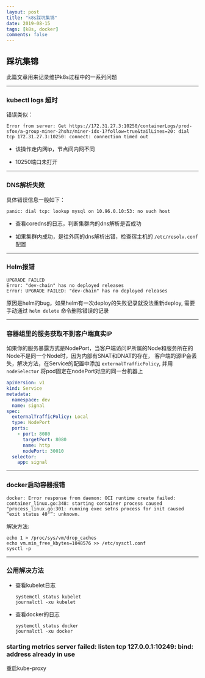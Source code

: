 ```yaml
---
layout: post
title: "k8s踩坑集锦"
date: 2019-08-15
tags: [k8s, docker]
comments: false
---
```



## 踩坑集锦

此篇文章用来记录维护k8s过程中的一系列问题

---

### kubectl logs 超时

错误类似：

```
Error from server: Get https://172.31.27.3:10250/containerLogs/prod-sfox/a-group-miner-2hshz/miner-idx-1?follow=true&tailLines=20: dial tcp 172.31.27.3:10250: connect: connection timed out
```

* 该操作走内网ip，节点间内网不同

* 10250端口未打开

---

### DNS解析失败

具体错误信息一般如下：

```
panic: dial tcp: lookup mysql on 10.96.0.10:53: no such host
```

* 查看coredns的日志，判断集群内的dns解析是否成功

* 如果集群内成功，是往外网的dns解析出错，检查宿主机的 `/etc/resolv.conf ` 配置

---

### Helm报错

```
UPGRADE FAILED
Error: "dev-chain" has no deployed releases
Error: UPGRADE FAILED: "dev-chain" has no deployed releases
```

原因是helm的bug，如果helm有一次deploy的失败记录就没法重新deploy, 需要手动通过 `helm delete` 命令删除错误的记录

---

### 容器组里的服务获取不到客户端真实IP

如果你的服务暴露方式是NodePort，当客户端访问IP所属的Node和服务所在的Node不是同一个Node时，因为内部有SNAT和DNAT的存在，
客户端的源IP会丢失，解决方法，在Service的配置中添加 `externalTrafficPolicy`, 并用 `nodeSelector` 将pod固定在nodePort对应的同一台机器上

```yaml
apiVersion: v1
kind: Service
metadata:
  namespace: dev
  name: signal
spec:
  externalTrafficPolicy: Local
  type: NodePort
  ports:
    - port: 8080
      targetPort: 8080
      name: http
      nodePort: 30010
  selector:
    app: signal
```

---

### docker启动容器报错

```
docker: Error response from daemon: OCI runtime create failed: container_linux.go:348: starting container process caused "process_linux.go:301: running exec setns process for init caused “exit status 40"”: unknown.
```

解决方法:

```
echo 1 > /proc/sys/vm/drop_caches
echo vm.min_free_kbytes=1048576 >> /etc/sysctl.conf
sysctl -p
```

---

### 公用解决方法

* 查看kubelet日志

    ```
    systemctl status kubelet
    journalctl -xu kubelet
    ```

* 查看docker的日志

    ```
    systemctl status docker
    journalctl -xu docker
    ```

### starting metrics server failed: listen tcp 127.0.0.1:10249: bind: address already in use

重启kube-proxy
